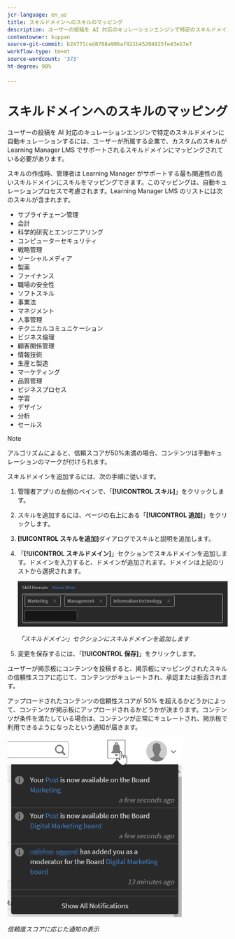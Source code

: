 ```yaml
---
jcr-language: en_us
title: スキルドメインへのスキルのマッピング
description: ユーザーの投稿を AI 対応のキュレーションエンジンで特定のスキルドメインに自動キュレーションするには、ユーザーが所属する企業で、カスタムのスキルが Learning Manager LMS でサポートされるスキルドメインにマッピングされている必要があります。
contentowner: kuppan
source-git-commit: b24771ced8788a906af021b45204925fe43eb7e7
workflow-type: tm+mt
source-wordcount: '373'
ht-degree: 90%

---
```




# スキルドメインへのスキルのマッピング

ユーザーの投稿を AI 対応のキュレーションエンジンで特定のスキルドメインに自動キュレーションするには、ユーザーが所属する企業で、カスタムのスキルが Learning Manager LMS でサポートされるスキルドメインにマッピングされている必要があります。

スキルの作成時、管理者は Learning Manager がサポートする最も関連性の高いスキルドメインにスキルをマッピングできます。このマッピングは、自動キュレーションプロセスで考慮されます。Learning Manager LMS のリストには次のスキルが含まれます。

* サプライチェーン管理
* 会計
* 科学的研究とエンジニアリング
* コンピューターセキュリティ
* 戦略管理
* ソーシャルメディア
* 製薬
* ファイナンス
* 職場の安全性
* ソフトスキル
* 事業法
* マネジメント
* 人事管理
* テクニカルコミュニケーション
* ビジネス倫理
* 顧客関係管理
* 情報技術
* 生産と製造
* マーケティング
* 品質管理
* ビジネスプロセス
* 学習
* デザイン
* 分析
* セールス

>[!NOTE]
>
>アルゴリズムによると、信頼スコアが50%未満の場合、コンテンツは手動キュレーションのマークが付けられます。


スキルドメインを追加するには、次の手順に従います。

1. 管理者アプリの左側のペインで、「**[!UICONTROL スキル]**」をクリックします。
1. スキルを追加するには、ページの右上にある「**[!UICONTROL 追加]**」をクリックします。
1. **[!UICONTROL スキルを追加]**&#x200B;ダイアログでスキルと説明を追加します。
1. 「**[!UICONTROL スキルドメイン]**」セクションでスキルドメインを追加します。ドメインを入力すると、ドメインが追加されます。ドメインは上記のリストから選択されます。

   ![](assets/skill-domain-mapping.png)

   *「スキルドメイン」セクションにスキルドメインを追加します*

1. 変更を保存するには、「**[!UICONTROL 保存]**」をクリックします。

ユーザーが掲示板にコンテンツを投稿すると、掲示板にマッピングされたスキルの信頼性スコアに応じて、コンテンツがキュレートされ、承認または拒否されます。

<!--![](assets/content-uploaded.png)-->

アップロードされたコンテンツの信頼性スコアが 50% を超えるかどうかによって、コンテンツが掲示板にアップロードされるかどうかが決まります。コンテンツが条件を満たしている場合は、コンテンツが正常にキュレートされ、掲示板で利用できるようになったという通知が届きます。

![](assets/curation-notification.png)

*信頼度スコアに応じた通知の表示*

